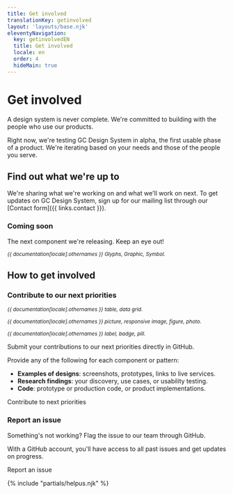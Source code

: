 ```yaml
---
title: Get involved
translationKey: getinvolved
layout: 'layouts/base.njk'
eleventyNavigation:
  key: getinvolvedEN
  title: Get involved
  locale: en
  order: 4
  hideMain: true
---
```


# Get involved

A design system is never complete. We're committed to building with the people who use our products.

Right now, we're testing GC Design System in alpha, the first usable phase of a product. We're iterating based on your needs and those of the people you serve.

## Find out what we're up to

We're sharing what we're working on and what we'll work on next. To get updates on GC Design System, sign up for our mailing list through our [Contact form]({{ links.contact }}).

### Coming soon

The next component we're releasing. Keep an eye out!

<div class="my-500">
  <gcds-grid tag="ul" columns="1fr" columns-tablet="1fr 1fr" columns-desktop="1fr 1fr 1fr" gap="400">
    <gcds-card
      card-title="Icon"
      type="action"
      title-element="h3"
      description="A visual cue to help users understand the context."
      role="listitem"
    >
      <div slot="footer">
        <p class="text-secondary">
          <small>
            <em>{{ documentation[locale].othernames }} Glyphs, Graphic, Symbol.</em>
          </small>
        </p>
      </div>
    </gcds-card>
  </gcds-grid>
</div>

## How to get involved

### Contribute to our next priorities

<div class="my-500">
  <gcds-grid tag="ul" columns="1fr" columns-tablet="1fr 1fr" columns-desktop="1fr 1fr 1fr" gap="400">
    <gcds-card
      card-title="Data table"
      type="action"
      title-element="h3"
      description="A way to organize and display large amounts of data in rows and columns."
      role="listitem"
    >
      <div slot="footer">
        <p class="text-secondary">
          <small>
            <em>{{ documentation[locale].othernames }} table, data grid.</em>
          </small>
        </p>
      </div>
    </gcds-card>
    <gcds-card
      card-title="Image"
      type="action"
      title-element="h3"
      description="An element for displaying optimized responsive visual content."
      role="listitem"
    >
      <div slot="footer">
        <p class="text-secondary">
          <small>
            <em>{{ documentation[locale].othernames }} picture, responsive image, figure, photo.</em>
          </small>
        </p>
      </div>
    </gcds-card>
    <gcds-card
      card-title="Tag"
      type="action"
      title-element="h3"
      description="A component used for items that need to be labeled, categorized, or organized using keywords that describe them."
      role="listitem"
    >
      <div slot="footer">
        <p class="text-secondary">
          <small>
            <em>{{ documentation[locale].othernames }} label, badge, pill.</em>
          </small>
        </p>
      </div>
    </gcds-card>
  </gcds-grid>
</div>

Submit your contributions to our next priorities directly in GitHub.

Provide any of the following for each component or pattern:

- **Examples of designs**: screenshots, prototypes, links to live services.
- **Research findings**: your discovery, use cases, or usability testing.
- **Code**: prototype or production code, or product implementations.

<gcds-link href="{{ links.githubCompsPriority }}" external>Contribute to next priorities</gcds-link>

### Report an issue

Something's not working? Flag the issue to our team through GitHub.

With a GitHub account, you'll have access to all past issues and get updates on progress.

<gcds-link href="{{ links.githubCompsBug }}" external>Report an issue</gcds-link>

{% include "partials/helpus.njk" %}
